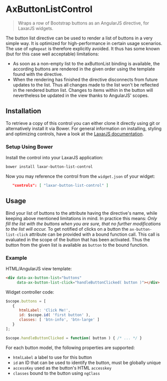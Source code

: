 # AxButtonListControl

> Wraps a row of Bootstrap buttons as an AngularJS directive, for LaxarJS widgets.

The button list directive can be used to render a list of buttons in a very simple way. 
It is optimized for high-performance in certain usage scenarios.
The use of `ngRepeat` is therefore explicitly avoided.
It thus has some known (but for this case well acceptable) limitations:
* As soon as a non-empty list to the axButtonList binding is available, the according buttons are rendered in the given order using the template found with the directive.
* When the rendering has finished the directive disconnects from future updates to the list. 
  Thus all changes made to the list won't be reflected in the rendered button list.
  Changes to items within in the button will nevertheless be updated in the view thanks to AngularJS' scopes.


## Installation

To retrieve a copy of this control you can either clone it directly using git or alternatively install it via Bower.
For general information on installing, styling and optimizing controls, have a look at the [LaxarJS documentation](https://github.com/LaxarJS/laxar/blob/master/docs/manuals/installing_controls.md).

### Setup Using Bower

Install the control into your LaxarJS application:

```sh
bower install laxar-button-list-control
```

Now you may reference the control from the `widget.json` of your widget:
 
```json
   "controls": [ "laxar-button-list-control" ]
```


## Usage

Bind your list of buttons to the attribute having the directive's name, while keeping above mentioned limitations in mind.
In practice this means: *Only fill the list with the buttons when you are sure, that no further modifications to the list will occur.*
To get notified of clicks on a button the `ax-button-list-click` attribute can be provided with a bound function call.
This call is evaluated in the scope of the button that has been activated.
Thus the button from the given list is available as `button` to the bound function.

### Example

HTML/AngularJS view template:

```html
<div data-ax-button-list="buttons"
     data-ax-button-list-click="handleButtonClicked( button )"></div>
```

Widget controller code:

```js
$scope.buttons = [
   {
      htmlLabel: 'Click Me!',
      id: $scope.id( 'first button' ),
      classes: [ 'btn-info', 'btn-large' ]
   }
];

$scope.handleButtonClicked = function( button ) { /* ... */ }
```

For each button model, the following properties are supported:

* `htmlLabel` a label to use for this button
* `id` an ID that can be used to identify the button, must be globally unique
* `accessKey` used as the button's HTML `accesskey`
* `classes` bound to the button using `ngClass`
